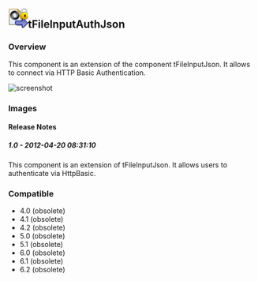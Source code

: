 ## <img src='./logo.jpg' width='40' height='40'>tFileInputAuthJson

### Overview
This component is an extension of the component tFileInputJson. It allows to connect via HTTP Basic Authentication. 


![screenshot](https://talendforge.org/exchange/tos/upload_tos/extension-513/screenshot.jpg)
### Images




#### Release Notes

##### 1.0 - 2012-04-20 08:31:10
This component is an extension of tFileInputJson. It allows users to authenticate via HttpBasic.
### Compatible
 -  4.0 (obsolete)
 -   4.1 (obsolete)
 -   4.2 (obsolete)
 -   5.0 (obsolete)
 -   5.1 (obsolete)
 -   6.0 (obsolete)
 -   6.1 (obsolete)
 -   6.2 (obsolete)
